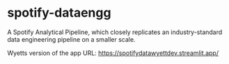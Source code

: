 # spotify-dataengg
A Spotify Analytical Pipeline, which closely replicates an industry-standard data engineering pipeline on a smaller scale.

Wyetts version of the app URL:
https://spotifydatawyettdev.streamlit.app/
